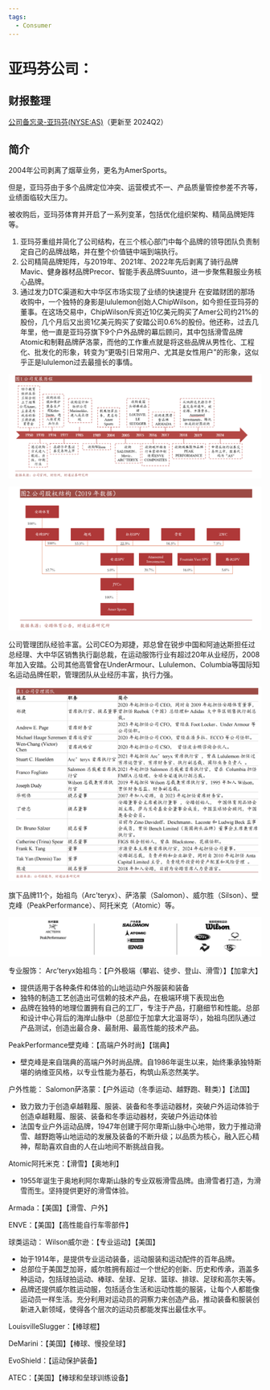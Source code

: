 ```yaml
---
tags:
  - Consumer
---
```

# 亚玛芬公司：

## 财报整理
[公司备忘录-亚玛芬(NYSE:AS)](https://docs.google.com/spreadsheets/d/1Crmi8gT7M6PQZxPw7oocgglnWSxZOqfWF5ajvRQOcW8/edit?usp=sharing)（更新至 2024Q2）

## 简介
2004年公司剥离了烟草业务，更名为AmerSports。

但是，亚玛芬由于多个品牌定位冲突、运营模式不一、产品质量管控参差不齐等，业绩面临较大压力。

被收购后，亚玛芬体育并开启了一系列变革，包括优化组织架构、精简品牌矩阵等。
1. 亚玛芬重组并简化了公司结构，在三个核心部门中每个品牌的领导团队负责制定自己的品牌战略，并在整个价值链中端到端执行。
2. 公司精简品牌矩阵，与2019年、2021年、2022年先后剥离了骑行品牌Mavic、健身器材品牌Precor、智能手表品牌Suunto，进一步聚焦鞋服业务核心品牌。
3. 通过发力DTC渠道和大中华区市场实现了业绩的快速提升
在安踏财团的那场收购中，一个独特的身影是lululemon创始人ChipWilson，如今担任亚玛芬的董事。在这场交易中，ChipWilson斥资近10亿美元购买了Amer公司约21%的股份，几个月后又出资1亿美元购买了安踏公司0.6%的股份。他还称，过去几年里，他一直是亚玛芬旗下9个户外品牌的幕后顾问，其中包括滑雪品牌Atomic和制鞋品牌萨洛蒙，而他的工作重点就是将这些品牌从男性化、工程化、批发化的形象，转变为“更吸引日常用户、尤其是女性用户”的形象，这似乎正是lululemon过去最擅长的事情。

![发展历程](https://raw.githubusercontent.com/Lyman11/Lyman/main/upload/202407291439084.png)

![股权结构](https://raw.githubusercontent.com/Lyman11/Lyman/main/upload/202407291440645.png)

公司管理团队经验丰富。公司CEO为郑捷，郑总曾在锐步中国和阿迪达斯担任过总经理、大中华区销售执行副总裁，在运动服饰行业有超过20年从业经历，2008年加入安踏。公司其他高管曾在UnderArmour、Lululemon、Columbia等国际知名运动品牌任职，管理团队从业经历丰富，执行力强。

![管理团队](https://raw.githubusercontent.com/Lyman11/Lyman/main/upload/202407291441007.png)

旗下品牌11个，始祖鸟（Arc'teryx）、萨洛蒙（Salomon）、威尔胜（Silson）、壁克峰（PeakPerformance）、阿托米克（Atomic）等。

![品牌](https://raw.githubusercontent.com/Lyman11/Lyman/main/upload/202407291442037.png)

专业服饰：
Arc’teryx始祖鸟：【户外极端（攀岩、徒步、登山、滑雪）】【加拿大】
* 提供适用于各种条件和体验的山地运动户外服装和装备
* 独特的制造工艺创造出可信赖的技术产品，在极端环境下表现出色
* 品牌在独特的地理位置拥有自己的工厂，专注于产品，打磨细节和性能。总部和设计中心背后的海岸山脉中（总部位于加拿大北温哥华），始祖鸟团队通过产品测试，创造出最合身、最耐用、最高性能的技术产品。

PeakPerformance壁克峰：【高端户外时尚】【瑞典】
* 壁克峰是来自瑞典的高端户外时尚品牌。自1986年诞生以来，始终秉承独特斯堪的纳维亚风格，以专业性能为基石，构筑山系恣然美学。

户外性能：
Salomon萨洛蒙：【户外运动（冬季运动、越野跑、鞋类）】【法国】
* 致力致力于创造卓越鞋履、服装、装备和冬季运动器材，突破户外运动体验于创造卓越鞋履、服装、装备和冬季运动器材，突破户外运动体验
* 法国专业户外运动品牌，1947年创建于阿尔卑斯山脉中心地带，致力于推动滑雪、越野跑等山地运动的发展及装备的不断升级；以品质为核心，融入匠心精神，帮助喜欢自由的人在山地间不断挑战自我。

Atomic阿托米克：【滑雪】【奥地利】
* 1955年诞生于奥地利阿尔卑斯山脉的专业双板滑雪品牌。由滑雪者打造，为滑雪而生。坚持提供更好的滑雪体验。

Armada：【美国】【滑雪、户外】

ENVE：【美国】【高性能自行车零部件】

球类运动：
Wilson威尔逊：【专业运动】【美国】
* 始于1914年，是提供专业运动装备，运动服装和运动配件的百年品牌。
* 总部位于美国芝加哥，威尔胜拥有超过一个世纪的创新、历史和传承，涵盖多种运动，包括球拍运动、棒球、垒球、足球、篮球、排球、足球和高尔夫等。
* 品牌还提供威尔胜运动服，包括适合生活和运动性能的服装，让每个人都能像运动员一样生活。充分利用对运动员的洞察力来创造产品，推动装备和服装创新进入新领域，使得各个层次的运动员都能发挥出最佳水平。

LouisvilleSlugger：【棒球棍】

DeMarini：【美国】【棒球、慢投垒球】

EvoShield：【运动保护装备】

ATEC：【美国】【棒球和垒球训练设备】
